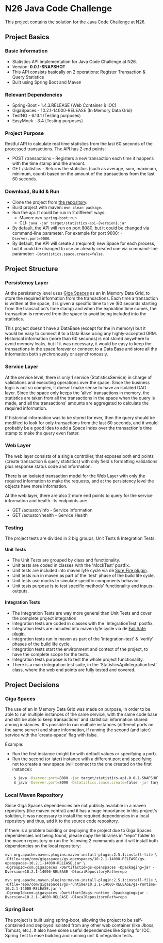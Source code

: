 # N26 Java Code Challenge #

This project contains the solution for the Java Code Challenge at N26.

## Project Basics ##

### Basic Information ###

* Statistics API implementation for Java Code Challenge at N26.
* Version: **0.0.1-SNAPSHOT**
* This API consists basically on 2 operations: Register Transaction & Query Statistics
* Built using Spring Boot and Maven

### Relevant Dependencies ###

* Spring-Boot - 1.4.3.RELEASE (Web Container & IOC)
* GigaSpaces - 10.2.1-14000-RELEASE (In Memory Data Grid)
* TestNG - 6.13.1 (Testing purposes)
* EasyMock - 3.4 (Testing purposes)

### Project Purpose ###

Restful API to calculate real time statistics from the last 60 seconds of the processed transactions. The API has 2 end points:
* POST /transactions - Registers a new transaction each time it happens with the time stamp and the amount.
* GET /statistics - Returns the statistics (such as average, sum, maximum, minimum, count) based on the amount of the transactions from the last 60 seconds.

### Download, Build & Run ###

* Clone the project from [the repository](https://github.com/saas-0326/n26-code-challenge).
* Build project with maven: `mvn clean package`.
* Run the api. It could be run in 2 different ways:
  - Maven: `mvn spring-boot:run`
  - CLI: `java -jar target/statistics-api-{version}.jar`
* By default, the API will run on port 8080, but it could be changed via command-line parameter. For example for port 9000: `-Dserver.port=9000`.
* By default, the API will create a (required) new Space for each process, but it could be changed to use an already created one via command-line parameter: `-Dstatistics.space.create=false`.

## Project Structure ##

### Persistency Layer ###

At the persistency level uses [Giga Spaces](https://www.gigaspaces.com/) as an In Memory Data Grid, to store the required information from the transactions. Each time a transaction is written at the space, it is given a specific time to live (60 seconds starting from the transaction's time stamp) and when the expiration time comes, the transaction is removed from the space to avoid being included into the statistics.

This project doesn't have a DataBase (except for the in memory) but it would be easy to connect it to a Data Base using any highly-accepted ORM.
Historical information (more than 60 seconds) is not stored anywhere to avoid memory leaks, but if it was necessary, it would be easy to keep the transactions in the space forever or connect to a Data Base and store all the information both synchronously or asynchronously.

### Service Layer ###

At the service level, there is only 1 service (StatisticsService) in charge of validations and executing operations over the space. Since the business logic is not so complex, it doesn't make sense to have an isolated DAO layer.
Since the space only keeps the 'alive' transactions in memory, the statistics are taken from all the transactions in the space when the query is made, and all the transactions' amounts are aggregated to calculate the required information.

If historical information was to be stored for ever, then the query should be modified to look for only transactions from the last 60 seconds, and it would probably be a good idea to add a Space Index over the transaction's time stamp to make the query even faster.

### Web Layer ###

The web layer consists of a single controller, that exposes both end points (create transaction & query statistics) with only field's formatting validations plus response status code and information.

There is an isolated transaction model for the Web Layer with only the required information to make the requests, and at the persistency level the objects have more information.

At the web layer, there are also 2 more end points to query for the service information and health. Its endpoints are:
* GET /actuator/info - Service information
* GET /actuator/health - Service Health

### Testing ###

The project tests are divided in 2 big groups, Unit Tests & Integration Tests.

#### Unit Tests ###

- The Unit Tests are grouped by class and functionality.
- Unit tests are coded in classes with the 'MockTest' postfix.
- Unit tests are included into maven lyfe cycle via de [Sure Fire plugin](https://maven.apache.org/surefire/maven-surefire-plugin/).
- Unit tests run in maven as part of the 'test' phase of the build life cycle.
- Unit tests use mocks to simulate specific components behavior.
- Unit tests purpose is to test specific methods' functionality and inputs-outputs.

#### Integration Tests ###

- The Integration Tests are way more general than Unit Tests and cover the complete project integration.
- Integration tests are coded in classes with the 'IntegrationTest' postfix.
- Integration tests are included into maven lyfe cycle via de [Fail Safe plugin](https://maven.apache.org/surefire/maven-failsafe-plugin/).
- Integration tests run in maven as part of the 'integration-test' & 'verify' phases of the build life cycle.
- Integration tests start the environment and context of the project, to have the complete scope for the tests.
- Integration tests purpose is to test the whole project functionality.
- There is a main integration test suite, in the 'StatisticsApiIntegrationTest' class, where the web end points are fully tested and covered.

## Project Decisions ##

### Giga Spaces ###

The use of an In Memory Data Grid was made on purpose, in order to be able to run multiple instances of the same service, with the same code base and still be able to keep transactions' and statistical information shared among instances. It's possible to run multiple instances (different ports on the same server) and share information, if running the second (and later) service with the 'create-space' flag with false.

Example:
* Run the first instance (might be with default values or specifying a port).
* Run the second (or later) instance with a different port and specifying not to create a new space (will connect to the one created on the first instance):

```bash
    $ java -Dserver.port=8080 -jar target/statistics-api-0.0.1-SNAPSHOT.jar
    $ java -Dserver.port=8090 -Dstatistics.space.create=false -jar target/statistics-api-0.0.1-SNAPSHOT.jar
```

### Local Maven Repository ###

Since Giga Spaces dependencies are not publicly available in a maven repository (like maven central) and it has a huge importance in this project's solution, it was necessary to install the required dependencies in a local repository and thus, add it to the source code repository.

If there is a problem building or deploying the project due to Giga Spaces dependencies not being found, please copy the libraries in "repo" folder to the maven repository or run the following 2 commands and it will install both dependencies on the local repository:

    mvn org.apache.maven.plugins:maven-install-plugin:2.5.1:install-file \
    -Dfile=repo/com/gigaspaces/gs-openspaces/10.2.1-14000-RELEASE/gs-openspaces-10.2.1-14000-RELEASE.jar \
    -DgroupId=com.gigaspaces -DartifactId=gs-openspaces -Dpackaging=jar -Dversion=10.2.1-14000-RELEASE -DlocalRepositoryPath=repo

    mvn org.apache.maven.plugins:maven-install-plugin:2.5.1:install-file \
    -Dfile=repo/com/gigaspaces/gs-runtime/10.2.1-14000-RELEASE/gs-runtime-10.2.1-14000-RELEASE.jar \
    -DgroupId=com.gigaspaces -DartifactId=gs-runtime -Dpackaging=jar -Dversion=10.2.1-14000-RELEASE -DlocalRepositoryPath=repo

### Spring Boot ###

The project is built using spring-boot, allowing the project to be self-contained and deployed isolated from any other web container (like Jboss, Tomcat, etc.). It also have some useful dependencies like Spring for IOC, Spring Test to ease building and running unit & integration tests.


